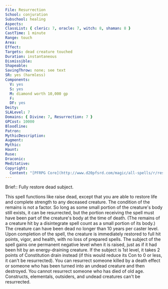 ```yaml
---
File: Resurrection
School: conjuration
Subschool: healing
Aspects: 
ClassList: { cleric: 7, oracle: 7, witch: 8, shaman: 8 }
CastTime: 1 minute
Range: touch
Area: 
Effect: 
Targets: dead creature touched
Duration: instantaneous
Dismissible: 
Shapeable: 
SavingThrow: none; see text
SR: yes (harmless)
Components:
  V: yes
  S: yes
  M: diamond worth 10,000 gp
  F: 
  DF: yes
Deity: 
SLALevel: 7
Domains: { Divine: 7, Resurrection: 7 }
GPCost: 10000
Bloodline: 
Patron: 
MythicDescription: 
Augment: 
Mythic: 
Haunt: 
Ruse: 
Draconic: 
Meditative: 
Copyright:
  Content: "[PFRPG Core](http://www.d20pfsrd.com/magic/all-spells/r/resurrection)"
---
```

Brief:: Fully restore dead subject.

This spell functions like raise dead, except that you are able to restore life and complete strength to any deceased creature.  The condition of the remains is not a factor. So long as some small portion of the creature's body still exists, it can be resurrected, but the portion receiving the spell must have been part of the creature's body at the time of death. (The remains of a creature hit by a disintegrate spell count as a small portion of its body.) The creature can have been dead no longer than 10 years per caster level.  Upon completion of the spell, the creature is immediately restored to full hit points, vigor, and health, with no loss of prepared spells.  The subject of the spell gains one permanent negative level when it is raised, just as if it had been hit by an energy-draining creature. If the subject is 1st level, it takes 2 points of Constitution drain instead (if this would reduce its Con to 0 or less, it can't be resurrected).  You can resurrect someone killed by a death effect or someone who has been turned into an undead creature and then destroyed.  You cannot resurrect someone who has died of old age. Constructs, elementals, outsiders, and undead creatures can't be resurrected.
